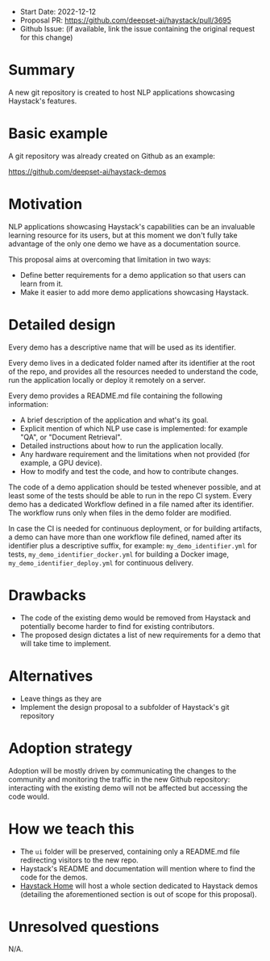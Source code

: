 - Start Date: 2022-12-12
- Proposal PR: https://github.com/deepset-ai/haystack/pull/3695
- Github Issue: (if available, link the issue containing the original request for this change)

# Summary

A new git repository is created to host NLP applications showcasing Haystack's features.

# Basic example

A git repository was already created on Github as an example:

https://github.com/deepset-ai/haystack-demos

# Motivation

NLP applications showcasing Haystack's capabilities can be an invaluable learning resource
for its users, but at this moment we don't fully take advantage of the only one demo we have
as a documentation source.

This proposal aims at overcoming that limitation in two ways:
- Define better requirements for a demo application so that users can learn from it.
- Make it easier to add more demo applications showcasing Haystack.

# Detailed design

Every demo has a descriptive name that will be used as its identifier.

Every demo lives in a dedicated folder named after its identifier at the root of the repo, and
provides all the resources needed to understand the code, run the application locally or deploy it
remotely on a server.

Every demo provides a README.md file containing the following information:
- A brief description of the application and what's its goal.
- Explicit mention of which NLP use case is implemented: for example "QA", or "Document Retrieval".
- Detailed instructions about how to run the application locally.
- Any hardware requirement and the limitations when not provided (for example, a GPU device).
- How to modify and test the code, and how to contribute changes.

The code of a demo application should be tested whenever possible, and at least some of the
tests should be able to run in the repo CI system. Every demo has a dedicated Workflow defined
in a file named after its identifier. The workflow runs only when files in the demo folder are
modified.

In case the CI is needed for continuous deployment, or for building artifacts, a demo can have
more than one workflow file defined, named after its identifier plus a descriptive suffix, for
example: `my_demo_identifier.yml` for tests, `my_demo_identifier_docker.yml` for building a
Docker image, `my_demo_identifier_deploy.yml` for continuous delivery.

# Drawbacks

- The code of the existing demo would be removed from Haystack and potentially become harder to
  find for existing contributors.
- The proposed design dictates a list of new requirements for a demo that will take time to
  implement.

# Alternatives

- Leave things as they are
- Implement the design proposal to a subfolder of Haystack's git repository

# Adoption strategy

Adoption will be mostly driven by communicating the changes to the community and monitoring the
traffic in the new Github repository: interacting with the existing demo will not be affected
but accessing the code would.

# How we teach this

- The `ui` folder will be preserved, containing only a README.md file redirecting visitors to the
  new repo.
- Haystack's README and documentation will mention where to find the code for the demos.
- [Haystack Home](https://haystack.deepset.ai) will host a whole section dedicated to Haystack demos
  (detailing the aforementioned section is out of scope for this proposal).

# Unresolved questions

N/A.
